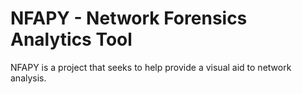# NFAPY - Network Forensics Analytics Tool

NFAPY is a project that seeks to help provide a visual aid to network analysis.
